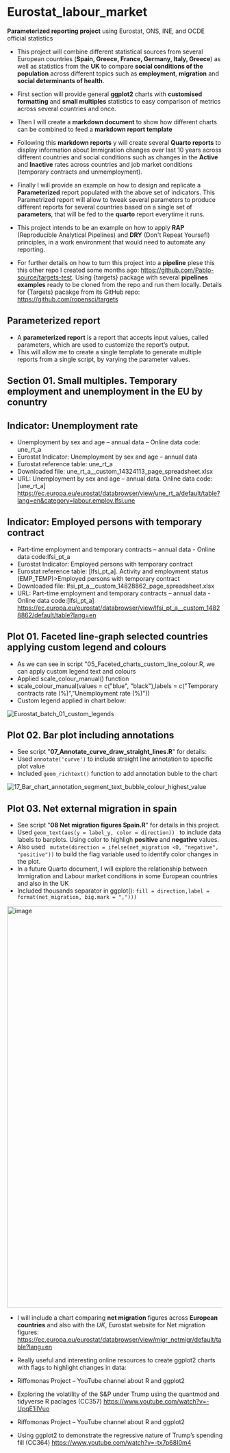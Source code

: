 # Eurostat_labour_market
**Parameterized reporting project** using Eurostat, ONS, INE, and OCDE official statistics

- This project will combine different statistical sources from several European countries (**Spain, Greece, France, Germany, Italy, Greece**) as well as statistics from the **UK** to compare **social conditions of the population** across different topics such as **employment**, **migration** and **social determinants of health**.

- First section will provide general **ggplot2** charts with **customised formatting** and **small multiples** statistics to easy comparison of metrics across several countries and once.
- Then I will create a **markdown document** to show how different charts can be combined to feed a **markdown report template**
- Following this **markdown reports** y will create several **Quarto reports** to display information about Immigration changes over last 10 years across different countries and social conditions such as changes in the **Active** and **Inactive** rates across countries and job market conditions (temporary contracts and unmemployment).
- Finally I will provide an example on how to design and replicate a **Parameterized** report populated with the above set of indicators. This Parametrized report will allow to tweak several parameters to produce different reports for several countries based on a single set of **parameters**, that will be fed to the **quarto** report everytime it runs.
- This project intends to be an example on how to apply **RAP** (Reproducible Analytical Pipelines)  and **DRY** (Don't Repeat Yoursefl) principles, in a work environment that would need to automate any reporting.
- For further details on how to turn this project into a **pipeline** plese this this other repo I created some months ago: <https://github.com/Pablo-source/targets-test>. Using {targets} package with several **pipelines examples** ready to be cloned from the repo and run them locally. Details for {Targets} pacakge from its GitHub repo: <https://github.com/ropensci/targets>


## Parameterized report
- A **parameterized report** is a report that accepts input values, called parameters, which are used to customize the report’s output.
- This will allow me to create a single template to generate multiple reports from a single script, by varying the parameter values. 


## Section 01. Small multiples. Temporary employment and unemployment in the EU by conuntry

## Indicator: Unemployment rate
- Unemployment by sex and age – annual data – Online data code: une_rt_a
- Eurostat Indicator: Unemployment by sex and age – annual data
- Eurostat reference table: une_rt_a
- Downloaded file: une_rt_a__custom_14324113_page_spreadsheet.xlsx
- URL: Unemployment by sex and age – annual data. Online data code: [une_rt_a]
  <https://ec.europa.eu/eurostat/databrowser/view/une_rt_a/default/table?lang=en&category=labour.employ.lfsi.une>

## Indicator: Employed persons with temporary contract
- Part-time employment and temporary contracts – annual data - Online data code:lfsi_pt_a
- Eurostat Indicator: Employed persons with temporary contract
- Eurostat reference table: [lfsi_pt_a]. Activity and employment status (EMP_TEMP)>Employed persons with temporary contract
- Downloaded file:  lfsi_pt_a__custom_14828862_page_spreadsheet.xlsx
- URL: Part-time employment and temporary contracts – annual data - Online data code:[lfsi_pt_a]
  <https://ec.europa.eu/eurostat/databrowser/view/lfsi_pt_a__custom_14828862/default/table?lang=en>

## Plot 01. Faceted line-graph selected countries applying custom legend and colours  
- As we can see in script "05_Faceted_charts_custom_line_colour.R, we can apply custom legend text and colours
- Applied scale_colour_manual() function
- scale_colour_manual(values = c("blue", "black"),labels = c("Temporary contracts rate (%)","Unemployment rate (%)"))
- Custom legend applied in chart below:

![Eurostat_batch_01_custom_legends](https://github.com/user-attachments/assets/3ca93c83-c58b-4c76-8d5c-e49386e8120e)

## Plot 02. Bar plot including annotations
- See script "**07_Annotate_curve_draw_straight_lines.R**" for details:
- Used `annotate('curve')` to include straight line annotation to specific plot value
- Included `geom_richtext()` function to add annotation buble to the chart

![17_Bar_chart_annotation_segment_text_bubble_colour_highest_value](https://github.com/user-attachments/assets/6ee84592-5bac-4804-ab5f-68ae3d9b0b27)

## Plot 03. Net external migration in spain 
- See script "**08 Net migration figures Spain.R**" for details in this project.
- Used `geom_text(aes(y = label_y, color = direction)) ` to include data labels to barplots. Using color to highligh **positive** and **negative** values.
- Also used  ` mutate(direction = ifelse(net_migration <0, "negative", "positive"))` to build the flag variable used to identify color changes in the plot.
- In a future Quarto document, I will explore the relationship between Immigration and Labour market conditions in some European countries and also in the UK
- Included thousands separator in ggplot(): `fill = direction,label = format(net_migration, big.mark = ",")))`

<img width="1197" height="936" alt="image" src="https://github.com/user-attachments/assets/a2bcb3ab-8c4b-4abc-98be-012d1d091fc5" />



- I will include a chart comparing **net migration** figures across **European countries** and also with the *UK*, Eurostat website for Net migration figures:
  <https://ec.europa.eu/eurostat/databrowser/view/migr_netmigr/default/table?lang=en>

- Really useful and interesting online resources to create ggplot2 charts with flags to highlight changes in data:
  
- Riffomonas Project – YouTube channel about R and ggplot2
- Exploring the volatility of the S&P under Trump using the quantmod and tidyverse R paclages (CC357)
<https://www.youtube.com/watch?v=-UpqE1ilVuo>

- Riffomonas Project – YouTube channel about R and ggplot2
- Using ggplot2 to demonstrate the regressive nature of Trump’s spending fill (CC364)
<https://www.youtube.com/watch?v=-tx7p68I0m4>




